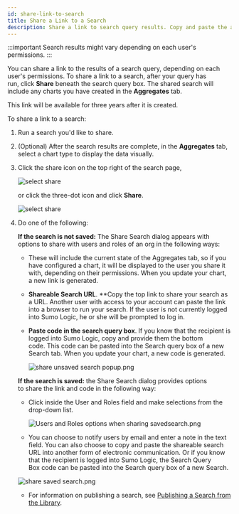 ```yaml
---
id: share-link-to-search
title: Share a Link to a Search
description: Share a link to search query results. Copy and paste the a link to share a search via email or IM.
---
```




:::important
Search results might vary depending on each user's permissions.
:::

You can share a link to the results of a search query, depending on each user's permissions. To share a link to a search, after your query has run, click **Share** beneath the search query box. The shared search will include any charts you have created in the **Aggregates** tab. 

This link will be available for three years after it is created. 

To share a link to a search:

1. Run a search you'd like to share.
1. (Optional) After the search results are complete, in the **Aggregates** tab, select a chart type to display the data visually. 
1. Click the share icon on the top right of the search page,

    ![select share](/img/search/get-started-search/search-basics/share-search-icon.png)

    or click the three-dot icon and click **Share**.   

    ![select share](/img/search/get-started-search/search-basics/share-from-menu.png)

1. Do one of the following:

    **If the search is not saved:** The Share Search dialog appears with options to share with users and roles of an org in the following
    ways:

    * These will include the current state of the Aggregates tab, so if you have configured a chart, it will be displayed to the user you share it with, depending on their permissions. When you update your chart, a new link is generated.
    * **Shareable Search URL**. **Copy the top link to share your search as a URL. Another user with access to your account can paste the link into a browser to run your search. If the user is not currently logged into Sumo Logic, he or she will be prompted to log in.
    * **Paste code in the search query box**. If you know that the recipient is logged into Sumo Logic, copy and provide them the bottom code. This code can be pasted into the Search query box of a new Search tab. When you update your chart, a new code is generated.  

        ![share unsaved search popup.png](/img/search/get-started-search/search-basics/share-unsaved-search-popup.png)

    **If the search is saved:** the Share Search dialog provides options to share the link and code in the following way:  

    * Click inside the User and Roles field and make selections from the drop-down list.

        ![Users and Roles options when sharing savedsearch.png](/img/search/get-started-search/search-basics/user-role-options.png)

    * You can choose to notify users by email and enter a note in the text field. You can also choose to copy and paste the shareable search URL into another form of electronic communication. Or if you know that the recipient is logged into Sumo Logic, the Search Query Box code can be pasted into the Search query box of a new Search.

    ![share saved search.png](/img/search/get-started-search/search-basics/share-saved-search.png)

    * For information on publishing a search, see [Publishing a Search from the Library](/docs/get-started/library#search-the-library).
